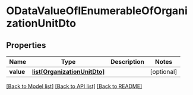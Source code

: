 # ODataValueOfIEnumerableOfOrganizationUnitDto

## Properties
Name | Type | Description | Notes
------------ | ------------- | ------------- | -------------
**value** | [**list[OrganizationUnitDto]**](OrganizationUnitDto.md) |  | [optional] 

[[Back to Model list]](../README.md#documentation-for-models) [[Back to API list]](../README.md#documentation-for-api-endpoints) [[Back to README]](../README.md)


